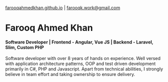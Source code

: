 [farooqahmedkhan.github.io](https://farooqahmedkhan.github.io) | [farooqk.work@gmail.com](mailto:farooqk.work@gmail.com)


# Farooq Ahmed Khan
#### Software Developer | Frontend - Angular, Vue JS | Backend - Laravel, Slim, Custom PHP

Software developer with over 8 years of hands on experience. Well versed with application architecture patterns, OOP and test driven development primarily in C#, PHP and Javascript. Apart from technical abilities, I strongly believe in team effort and taking ownership to ensure delivery. 


